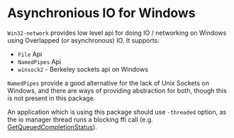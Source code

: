 # Asynchronious IO for Windows

`Win32-network` provides low level api for doing IO / networking on Windows
using Overlapped (or asynchronous) IO.  It supports:

* `File` Api
* `NamedPipes` Api
* `winsock2` - Berkeley sockets api on Windows

`NamedPipes` provide a good alternative for the lack of Unix Sockets on
Windows, and there are ways of providing abstraction for both, though this is
not present in this package.

An application which is using this package should use `-threaded` option, as
the io manager thread runs a blocking ffi call (e.g.
[GetQueuedCompletionStatus](https://docs.microsoft.com/en-us/windows/win32/api/ioapiset/nf-ioapiset-getqueuedcompletionstatus)).
